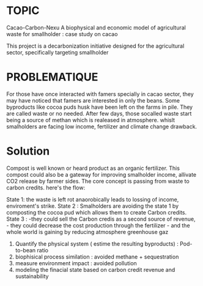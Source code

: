 # TOPIC
Cacao-Carbon-Nexu A biophysical and economic model of agricultural waste for smallholder : case study on cacao

This project is a decarbonization initiative designed for the agricultural sector, specifically targeting smallholder

# PROBLEMATIQUE
For those have once interacted with famers specially in cacao sector, they may have noticed that famers are interested in only the beans. Some byproducts like cocoa puds husk have been left on the farms in pile. They are called waste or no needed. After few days, those socalled waste start being a source of methan which is realeased in atmosphere. whislt smalholders are facing low income, fertilizer and climate change drawback. 

# Solution
Compost is well known or heard product as an organic fertilizer. This compost could also be a gateway for improving smalholder income, allivate CO2 release by farmer sides. The core concept is passing from waste to carbon credits. here's the flow:

State 1: the waste is left rot anaorobically  leads to lossing of income, enviroment's strike.
State 2 :  Smalholders are avoiding the state 1 by composting the cocoa pud which allows them to create Carbon credits.
State 3 : -they  could sell the Carbon credis as a second source of revenue, 
          - they could decrease the cost production through the fertilizer
          - and the whole world is gaining by reducing atmosphere greenhouse gaz

1. Quantify the physical system ( estime the resulting byproducts) : Pod-to-bean ratio
2.   biophisical process similation : avoided methane + sequestration
3. measure environment impact : avoided pollution 
4. modeling the finacial state based on carbon credit revenue and sustainability







